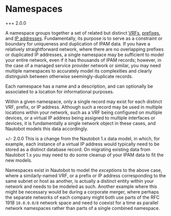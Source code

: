 # Namespaces

+++ 2.0.0

A namespace groups together a set of related but distinct [VRFs](vrf.md), [prefixes](prefix.md), and [IP addresses](ipaddress.md). Fundamentally, its purpose is to serve as a constraint or boundary for uniqueness and duplication of IPAM data. If you have a relatively straightforward network, where there are no overlapping prefixes or duplicated IP addresses, a single namespace may be sufficient to model your entire network, even if it has thousands of IPAM records; however, in the case of a managed service provider network or similar, you may need multiple namespaces to accurately model its complexities and clearly distinguish between otherwise seemingly-duplicate records.

Each namespace has a name and a description, and can optionally be associated to a location for informational purposes.

Within a given namespace, only a single record may exist for each distinct VRF, prefix, or IP address. Although such a record may be used in multiple locations within your network, such as a VRF being configured on multiple devices, or a virtual IP address being assigned to multiple interfaces or devices, it is fundamentally a single network object in these cases, and Nautobot models this data accordingly.

+/- 2.0.0
    This is a change from the Nautobot 1.x data model, in which, for example, each instance of a virtual IP address would typically need to be stored as a distinct database record. On migrating existing data from Nautobot 1.x you may need to do some cleanup of your IPAM data to fit the new models.

Namespaces exist in Nautobot to model the _exceptions_ to the above case, where a similarly-named VRF, or a prefix or IP address corresponding to the same subnet or host as another, is actually a distinct entity within your network and needs to be modeled as such. Another example where this might be necessary would be during a corporate merger, where perhaps the separate networks of each company might both use parts of the RFC 1918 `10.0.0.0/8` network space and need to coexist for a time as parallel network namespaces rather than parts of a single combined namespace.
